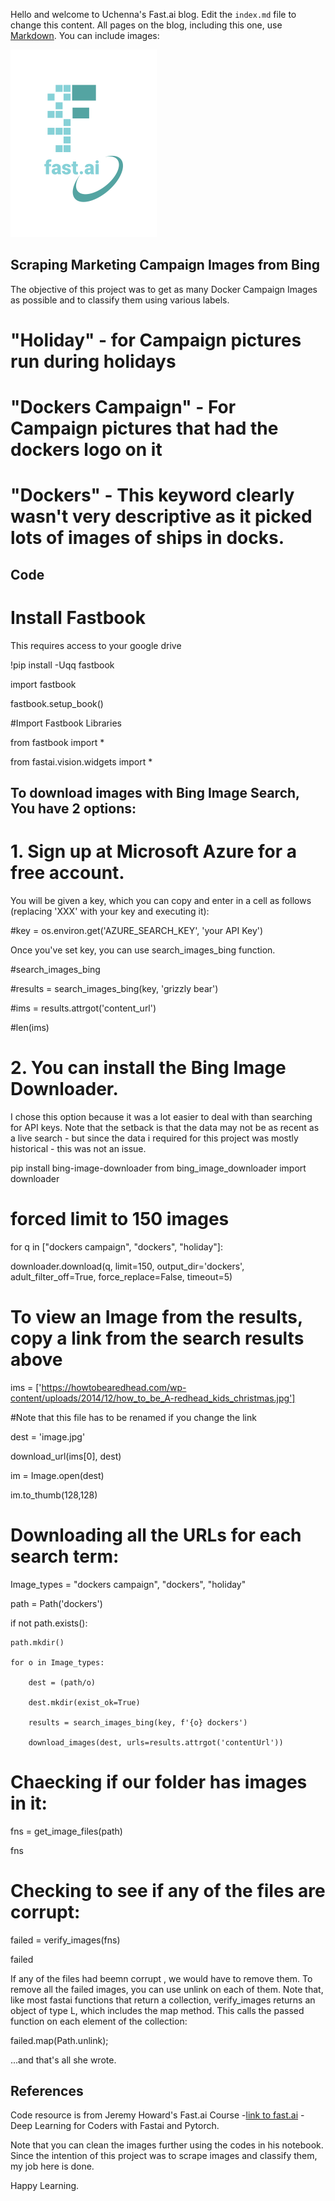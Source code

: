 Hello and welcome to Uchenna's Fast.ai blog. Edit the `index.md` file to change this content. All pages on the blog, including this one, use [Markdown](https://guides.github.com/features/mastering-markdown/). You can include images:

![Image of fast.ai logo](images/logo.png)

## Scraping Marketing Campaign Images from Bing


The objective of this project was to get as many Docker Campaign Images as possible and to classify them using various labels. 

# "Holiday" - for Campaign pictures run during holidays

# "Dockers Campaign" - For Campaign pictures that had the dockers logo on it

# "Dockers" - This keyword clearly wasn't very descriptive as it picked lots of images of ships in docks.

## Code


# Install Fastbook 
This requires access to your google drive

!pip install -Uqq fastbook

import fastbook

fastbook.setup_book()

#Import Fastbook Libraries

from fastbook import *

from fastai.vision.widgets import *

## To download images with Bing Image Search, You have 2 options:

# 1. Sign up at Microsoft Azure for a free account. 
You will be given a key, which you can copy and enter in a cell as follows (replacing 'XXX' with your key and executing it):

#key = os.environ.get('AZURE_SEARCH_KEY', 'your API Key')

Once you've set key, you can use search_images_bing function.

#search_images_bing

#results = search_images_bing(key, 'grizzly bear')

#ims = results.attrgot('content_url')

#len(ims)

# 2. You can install the Bing Image Downloader. 
I chose this option because it was a lot easier to deal with than searching for API keys. Note that the setback is that the data may not be as recent as a live search - but since the data i required for this project was mostly historical - this was not an issue.

pip install bing-image-downloader
from bing_image_downloader import downloader 

# forced limit to 150 images 

for q in ["dockers campaign", "dockers", "holiday"]: 

  downloader.download(q, limit=150, output_dir='dockers', adult_filter_off=True, force_replace=False, timeout=5)


# To view an Image from the results, copy a link from the search results above

ims = ['https://howtobearedhead.com/wp-content/uploads/2014/12/how_to_be_A-redhead_kids_christmas.jpg']

#Note that this file has to be renamed if you change the link

dest = 'image.jpg'

download_url(ims[0], dest)

im = Image.open(dest)

im.to_thumb(128,128)

# Downloading all the URLs for each search term:

Image_types = "dockers campaign", "dockers", "holiday"

path = Path('dockers')

if not path.exists():

    path.mkdir()
    
    for o in Image_types:
    
        dest = (path/o)
        
        dest.mkdir(exist_ok=True)
        
        results = search_images_bing(key, f'{o} dockers')
        
        download_images(dest, urls=results.attrgot('contentUrl'))
        
        
# Chaecking if our folder has images in it:

fns = get_image_files(path)

fns

# Checking to see if any of the files are corrupt:

failed = verify_images(fns)

failed

If any of the files had beemn corrupt , we would have to remove them. To remove all the failed images, you can use unlink on each of them. Note that, like most fastai functions that return a collection, verify_images returns an object of type L, which includes the map method. This calls the passed function on each element of the collection:

failed.map(Path.unlink);

...and that's all she wrote.

## References

Code resource is from Jeremy Howard's Fast.ai Course -[link to fast.ai](https://www.fast.ai) - Deep Learning for Coders with Fastai and Pytorch.

Note that you can clean the images further using the codes in his notebook. Since the intention of this project was to scrape images and classify them, my job here is done. 

Happy Learning.

